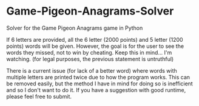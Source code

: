 # Game-Pigeon-Anagrams-Solver
Solver for the Game Pigeon Anagrams game in Python

If 6 letters are provided, all the 6 letter (2000 points) and 5 letter (1200 points) words will be given. However, the goal is for the user to see the words they missed, not to win by cheating. Keep this in mind... I'm watching. (for legal purposes, the previous statement is untruthful)

There is a current issue (for lack of a better word) where words with multiple letters are printed twice due to how the program works. This can be removed easily, but the method I have in mind for doing so is inefficient and so I don't want to do it. If you have a suggestion with good runtime, please feel free to submit.
